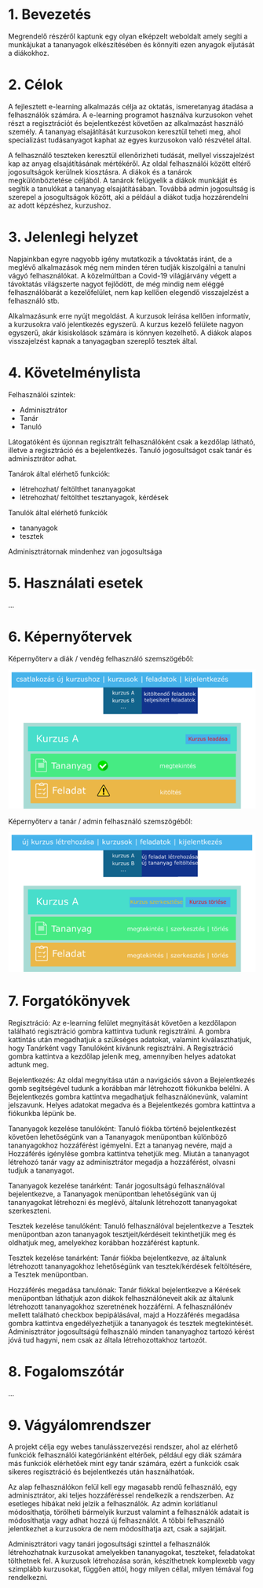 # 1. Bevezetés

Megrendelő részéről kaptunk egy olyan elképzelt weboldalt amely segíti a munkájukat a tananyagok elkészítésében és könnyíti ezen anyagok eljutását a diákokhoz. 

# 2. Célok

A fejlesztett e-learning alkalmazás célja az oktatás, ismeretanyag átadása a felhasználók számára. A e-learning programot használva kurzusokon vehet részt a regisztrációt és bejelentkezést követően az alkalmazást használó személy. A tananyag elsajátítását kurzusokon keresztül teheti meg, ahol specializást tudásanyagot kaphat az egyes kurzusokon való részvétel által.

 A felhasználő teszteken keresztül ellenőrizheti tudását, mellyel visszajelzést kap az anyag elsajátításának mértékéről. Az oldal felhasználói között eltérő jogosultságok kerülnek kiosztásra. A diákok és a tanárok megkülönböztetése céljából. A tanárok felügyelik a diákok munkáját és segítik a tanulókat a tananyag elsajátításában. Továbbá admin jogosultság is szerepel a josogultságok között, aki a például a diákot tudja hozzárendelni az adott képzéshez, kurzushoz.

# 3. Jelenlegi helyzet

Napjainkban egyre nagyobb igény mutatkozik a távoktatás iránt, de a meglévő alkalmazások még nem minden téren tudják kiszolgálni a tanulni vágyó felhasználókat. A közelmúltban a Covid-19 világjárvány végett a távoktatás világszerte nagyot fejlődött, de még mindig nem eléggé felhasználóbarát a kezelőfelület, nem kap kellően elegendő visszajelzést a felhasználó stb. 

Alkalmazásunk erre nyújt megoldást. A kurzusok leírása kellően informatív, a kurzusokra való jelentkezés egyszerű. A kurzus kezelő felülete nagyon egyszerű, akár kisiskolások számára is könnyen kezelhető. A diákok alapos visszajelzést kapnak a tanyagagban szereplő tesztek által.


# 4. Követelménylista

Felhasználói szintek:
- Adminisztrátor
- Tanár
- Tanuló

Látogatóként és újonnan regisztrált felhasználóként csak a kezdőlap látható, illetve a regisztráció és a bejelentkezés. Tanuló jogosultságot csak tanár és adminisztrátor adhat.

Tanárok által elérhető funkciók:
- létrehozhat/ feltölthet tananyagokat
- létrehozhat/ feltölthet tesztanyagok, kérdések

Tanulók által elérhető funkciók
- tananyagok
- tesztek

Adminisztrátornak mindenhez van jogosultsága



# 5. Használati esetek

...


# 6. Képernyőtervek

Képernyőterv a diák / vendég felhasználó szemszögéből:

![image info](./pictures/kepernyoterv1.png)

Képernyőterv a tanár / admin felhasználó szemszögéből:

![image info](./pictures/kepernyoterv2.png)

# 7. Forgatókönyvek

Regisztráció: Az e-learning felület megnyitását követően a kezdőlapon található regisztráció gombra kattintva tudunk regisztrálni. A gombra kattintás után  megadhatjuk a szükséges adatokat, valamint kiválaszthatjuk, hogy Tanárként vagy Tanulóként kívánunk regisztrálni. A Regisztráció gombra kattintva a kezdőlap jelenik meg, amennyiben helyes adatokat adtunk meg.

Bejelentkezés: Az oldal megnyitása után a navigációs sávon a Bejelentkezés gomb segítségével tudunk a korábban már létrehozott fiókunkba belélni. A Bejelentkezés gombra kattintva megadhatjuk felhasználónevünk, valamint jelszavunk. Helyes adatokat megadva és a Bejelentkezés gombra kattintva a fiókunkba lépünk be.

Tananyagok kezelése tanulóként: Tanuló fiókba történő bejelentkezést követően lehetőségünk van a Tananyagok menüpontban különböző tananyagokhoz hozzáférést igémyelni. Ezt a  tananyag nevére, majd a Hozzáférés igénylése gombra kattintva tehetjük meg. Miután a tananyagot létrehozó tanár vagy az adminisztrátor megadja a hozzáférést, olvasni tudjuk a tananyagot.

Tananyagok kezelése tanárként: Tanár jogosultságú felhasználóval bejelentkezve, a Tananyagok menüpontban lehetőségünk van új tananyagokat létrehozni és meglévő, általunk létrehozott tananyagokat szerkeszteni.

Tesztek kezelése tanulóként: Tanuló felhasználóval bejelentkezve a Tesztek menüpontban azon tananyagok tesztjeit/kérdéseit tekinthetjük meg és oldhatjuk meg, amelyekhez korábban hozzáférést kaptunk.

Tesztek kezelése tanárként: Tanár fiókba bejelentkezve, az általunk létrehozott tananyagokhoz lehetőségünk van tesztek/kérdések feltöltésére, a Tesztek menüpontban.

Hozzáférés megadása tanulónak: Tanár fiókkal bejelentkezve a Kérések menüpontban láthatjuk azon diákok felhasználóneveit akik az általunk létrehozott tananyagokhoz szeretnének hozzáférni. A felhasználónév mellett található checkbox bepipálásával, majd a Hozzáférés megadása gombra kattintva engedélyezhetjük a tananyagok és tesztek megtekintését.
Adminisztrátor jogosultságú felhasználó minden tananyaghoz tartozó kérést jóvá tud hagyni, nem csak az általa létrehozottakhoz tartozót.

# 8. Fogalomszótár

...

# 9. Vágyálomrendszer

A projekt célja egy webes tanulásszervezési rendszer, ahol az elérhető funkciók felhasználói kategóriánként eltérőek, például egy diák számára más funkciók elérhetőek mint egy tanár számára, ezért a funkciók csak sikeres regisztráció és bejelentkezés után használhatóak.


Az alap felhasználókon felül kell egy magasabb rendű felhasználó, egy adminisztrátor, aki teljes hozzáféréssel rendelkezik a rendszerben. Az esetleges hibákat neki jelzik a felhasználók. Az admin korlátlanul módosíthatja, törölheti bármelyik kurzust valamint a felhasználók adatait is módosíthatja vagy adhat hozzá új felhasználót.
A többi felhasználó jelentkezhet a kurzusokra de nem módosíthatja azt, csak a sajátjait. 


Adminisztrátori vagy tanári jogosultsági szinttel a felhasználók létrehozhatnak kurzusokat amelyekben tananyagokat, teszteket, feladatokat tölthetnek fel. A kurzusok létrehozása során, készíthetnek komplexebb vagy szimplább kurzusokat, függően attól, hogy milyen céllal, milyen témával fog rendelkezni.